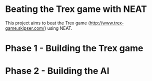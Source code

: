 # Beating the Trex game with NEAT
This project aims to beat the Trex game (http://www.trex-game.skipser.com/) using NEAT.
# Phase 1 - Building the Trex game
# Phase 2 - Building the AI
